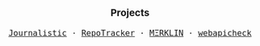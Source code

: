 <p align="center" style="font-size: 1.2rem;">
  <b>Projects</b>
</p>
<p align="center" style="font-size: 1rem;">
  <samp>
    <a href="https://journalisticapp.com" title="Journalistic - Micro Journaling">Journalistic</a> &middot;
    <a href="https://repo-tracker.com" title="RepoTracker - Better GitHub stats and insights">RepoTracker</a> &middot;
    <a href="https://merklin.xyz" title="MΞRKLIN - Open-source Ethereum wallet explorer made with Vue, Nuxt, and Ethers">MΞRKLIN</a> &middot;
    <a href="https://webapicheck.com" title="WebAPI check - Easily check the WebAPI capabilies of your device">webapicheck</a>
  </samp>
</p>
